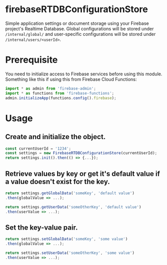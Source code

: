 # firebaseRTDBConfigurationStore
Simple application settings or document storage using your Firebase project's Realtime Database.  Global configurations will be stored under `/internal/global/` and user-specific configurations will be stored under `/internal/users/<userId>`.

# Prerequisite
You need to initialize access to Firebase services before using this module.  Something like this if using this from Firebase Cloud Functions:

```ts
import * as admin from 'firebase-admin';
import * as functions from 'firebase-functions';
admin.initializeApp(functions.config().firebase);
```

# Usage
## Create and initialize the object.
 
 ```ts
 const currentUserId = '1234';
 const settings = new FirebaseRTDBConfigurationStore(currentUserId);
 return settings.init().then(() => {...});
 ```

## Retrieve values by key or get it's default value if a value doesn't exist for the key.

```ts
return settings.getGlobalData('someKey', 'default value')
.then(globalValue => ...);
```
```ts
return settings.getUserData('someOtherKey', 'default value')
.then(userValue => ...);
```

## Set the key-value pair.

```ts
return settings.setGlobalData('someKey', 'some value')
.then(globalValue => ...);
```
```ts
return settings.setUserData('someOtherKey', 'some value')
.then(userValue => ...);
```